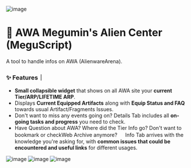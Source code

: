 ![image](https://github.com/user-attachments/assets/1660b438-e1e1-4b68-afa7-33af4b101b88)

# 💟 AWA Megumin's Alien Center (MeguScript)

A tool to handle infos on AWA (AlienwareArena).

### ✨ Features｜
- **Small collapsible widget** that shows on all AWA site your **current Tier/ARP/LIFETIME ARP**.
- Displays **Current Equipped Artifacts** along with **Equip Status and FAQ** towards usual Artifact/Fragments Issues.
- Don't want to miss any events going on? Details Tab includes all **on-going tasks and progress** you need to check.
- Have Question about AWA? Where did the Tier Info go? Don't want to bookmark or checkWeb Archive anymore?
　
Info Tab arrives with the knowledge you're asking for, with **common issues that could be encountered and useful links** for different usages.

![image](https://github.com/user-attachments/assets/a87b435e-258e-43c3-9b9e-ab0fc1305b01)
![image](https://github.com/user-attachments/assets/6ab85cd8-c3fe-43ee-8883-62c2f4e00843)
![image](https://github.com/user-attachments/assets/c7b97a47-8277-43e3-806b-e101cf7d2971)
